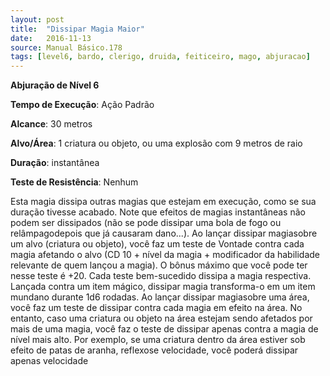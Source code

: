 ```yaml
---
layout: post
title:  "Dissipar Magia Maior"
date:   2016-11-13
source: Manual Básico.178
tags: [level6, bardo, clerigo, druida, feiticeiro, mago, abjuracao]
---
```


**Abjuração de Nível 6**

**Tempo de Execução**: Ação Padrão

**Alcance**: 30 metros

**Alvo/Área**: 1 criatura ou objeto, ou  uma explosão com 9 metros de raio

**Duração**: instantânea

**Teste de Resistência**: Nenhum

Esta magia dissipa outras magias que estejam em execução, como se sua duração tivesse acabado. 
Note que efeitos de magias instantâneas não podem ser dissipados (não se pode dissipar uma bola de fogo ou relâmpagodepois que já causaram dano...).
Ao lançar dissipar magiasobre um alvo (criatura ou objeto), você faz um teste de Vontade contra cada magia afetando o alvo 
(CD 10 + nível da magia + modificador da habilidade relevante de quem lançou a magia). 
O bônus máximo que você pode ter nesse teste é +20. Cada teste bem-sucedido dissipa a magia respectiva. Lançada contra um item mágico, dissipar magia transforma-o em um item mundano durante 1d6 rodadas.
Ao lançar dissipar magiasobre uma área, você faz um teste de dissipar contra cada magia em efeito na área. 
No entanto,  caso uma criatura ou objeto na área estejam sendo afetados por mais de uma magia, você faz o teste de dissipar apenas contra a magia de nível mais alto. 
Por exemplo, se uma criatura dentro da área estiver sob efeito de patas de aranha, reflexose velocidade, você poderá dissipar apenas velocidade